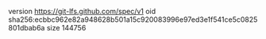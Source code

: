 version https://git-lfs.github.com/spec/v1
oid sha256:ecbbc962e82a948628b501a15c920083996e97ed3e1f541ce5c0825801dbab6a
size 144756
